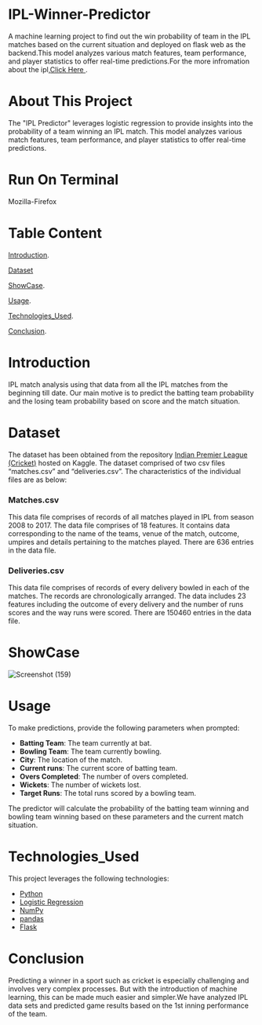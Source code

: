 # IPL-Winner-Predictor
A machine learning project to find out the win probability of team in the IPL matches based on the current situation and deployed on flask web as the backend.This model analyzes various match features, team performance, and player statistics to offer real-time predictions.For the more infromation about the ipl,[Click Here ](https://en.wikipedia.org/wiki/Indian_Premier_League).

# About This Project
The "IPL Predictor" leverages logistic regression to provide insights into the probability of a team winning an IPL match. This model analyzes various match features, team performance, and player statistics to offer real-time predictions.

# Run On Terminal 
Mozilla-Firefox 

# Table Content

[Introduction](https://github.com/Sauravkr1806/IPL-Predictor?tab=readme-ov-file#introduction).

[Dataset](https://github.com/Sauravkr1806/IPL-Predictor?tab=readme-ov-file#Dataset)

[ShowCase](https://github.com/Sauravkr1806/IPL-Predictor?tab=readme-ov-file#showcase).

[Usage](https://github.com/Sauravkr1806/IPL-Predictor?tab=readme-ov-file#Usage).

[Technologies_Used](https://github.com/Sauravkr1806/IPL-Predictor?tab=readme-ov-file#Technologies_Used).

[Conclusion](https://github.com/Sauravkr1806/IPL-Predictor?tab=readme-ov-file#Conclusion).

# Introduction
IPL match analysis using that data from all the IPL matches from the beginning till date. Our main motive is to predict the batting team probability and the losing team probability based on score and the match situation.

# Dataset
The dataset has been obtained from the repository [Indian Premier League (Cricket)](https://www.kaggle.com/manasgarg/ipl) hosted
on Kaggle. The dataset comprised of two csv files
“matches.csv” and “deliveries.csv”. The characteristics of the individual files are as below:

### Matches.csv
This data file comprises of records of all matches played in IPL from season 2008 to 2017. The data file comprises of 18 features. It contains data corresponding to the name of the teams, venue of the match, outcome, umpires and details pertaining to the matches played. There are 636 entries in the data file.

### Deliveries.csv
This data file comprises of records of every delivery bowled in each of the matches. The records are chronologically arranged. The data includes 23 features including the outcome of every delivery and the number of runs scores and the way runs were scored. There are 150460 entries in the data file.

# ShowCase
![Screenshot (159)](https://github.com/Sauravkr1806/IPL-Predictor/assets/136987475/209667d6-4e36-46c5-b3cd-9abee9d8bb30)

# Usage
To make predictions, provide the following parameters when prompted:

- **Batting Team**: The team currently at bat.
- **Bowling Team**: The team currently bowling.
- **City**: The location of the match.
- **Current runs**: The current score of batting team.
- **Overs Completed**: The number of overs completed.
- **Wickets**: The number of wickets lost.
- **Target Runs**: The total runs scored by a bowling team.

The predictor will calculate the probability of the batting team winning and bowling team winning based on these parameters and the current match situation.

# Technologies_Used
This project leverages the following technologies:

- [Python](https://www.python.org/)
- [Logistic Regression](https://scikit-learn.org/stable/modules/generated/sklearn.linear_model.LogisticRegression.html)
- [NumPy](https://numpy.org/)
- [pandas](https://pandas.pydata.org/)
- [Flask](https://flask.palletsprojects.com/en/3.0.x/)

# Conclusion
Predicting  a  winner  in  a  sport  such  as  cricket  is especially  challenging  and  involves  very  complex processes. But with the introduction of machine learning, 
this can be made much easier and simpler.We have analyzed IPL data sets  and  predicted  game  results  based  on the 1st inning performance of the team.
